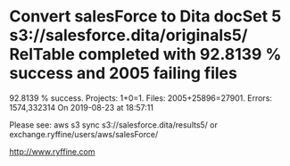 # Convert salesForce to Dita docSet 5 s3://salesforce.dita/originals5/ RelTable completed with 92.8139 % success and 2005 failing files

92.8139 % success. Projects: 1+0=1.  Files: 2005+25896=27901. Errors: 1574,332314  On 2019-08-23 at 18:57:11



Please see: aws s3 sync s3://salesforce.dita/results5/ or exchange.ryffine/users/aws/salesForce/

http://www.ryffine.com
